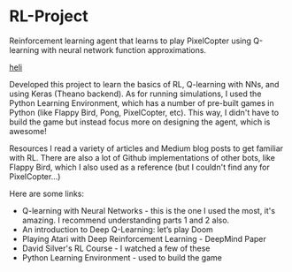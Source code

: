 # RL-Project

Reinforcement learning agent that learns to play PixelCopter using Q-learning with neural network function approximations.

[heli](https://user-images.githubusercontent.com/15787864/220655515-1d78eee3-9aba-4b96-878f-1ea826aa8ec5.gif)


Developed this project to learn the basics of RL, Q-learning with NNs, and using Keras (Theano backend). As for running simulations, I used the Python Learning Environment, which has a number of pre-built games in Python (like Flappy Bird, Pong, PixelCopter, etc). This way, I didn't have to build the game but instead focus more on designing the agent, which is awesome!

Resources
I read a variety of articles and Medium blog posts to get familiar with RL. There are also a lot of Github implementations of other bots, like Flappy Bird, which I also used as a reference (but I couldn't find any for PixelCopter...)

Here are some links:

- Q-learning with Neural Networks - this is the one I used the most, it's amazing. I recommend understanding parts 1 and 2 also.
- An introduction to Deep Q-Learning: let’s play Doom
- Playing Atari with Deep Reinforcement Learning - DeepMind Paper
- David Silver's RL Course - I watched a few of these
- Python Learning Environment - used to build the game
